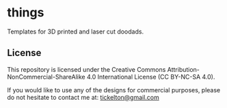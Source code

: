 # things

Templates for 3D printed and laser cut doodads.


## License

This repository is licensed under the Creative Commons
Attribution-NonCommercial-ShareAlike 4.0 International License (CC BY-NC-SA 4.0).

If you would like to use any of the designs for commercial purposes, please do
not hesitate to contact me at: tickelton@gmail.com



